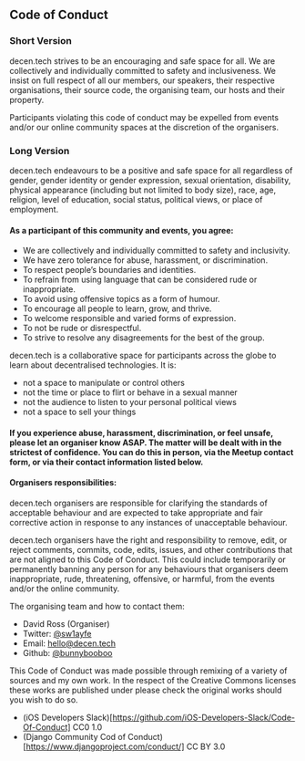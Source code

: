 ## Code of Conduct

### Short Version
decen.tech strives to be an encouraging and safe space for all. We are collectively and individually committed to safety and inclusiveness. We insist on full respect of all our members, our speakers, their respective organisations, their source code, the organising team, our hosts and their property.

Participants violating this code of conduct may be expelled from events and/or our online community spaces at the discretion of the organisers.

### Long Version
decen.tech endeavours to be a positive and safe space for all regardless of gender, gender identity or gender expression, sexual orientation, disability, physical appearance (including but not limited to body size), race, age, religion, level of education, social status, political views, or place of employment.

#### As a participant of this community and events, you agree:
* We are collectively and individually committed to safety and inclusivity.
* We have zero tolerance for abuse, harassment, or discrimination.
* To respect people’s boundaries and identities.
* To refrain from using language that can be considered rude or inappropriate.
* To avoid using offensive topics as a form of humour.
* To encourage all people to learn, grow, and thrive.
* To welcome responsible and varied forms of expression.
* To not be rude or disrespectful.
* To strive to resolve any disagreements for the best of the group.

decen.tech is a collaborative space for participants across the globe to learn about decentralised technologies. It is:
* not a space to manipulate or control others
* not the time or place to flirt or behave in a sexual manner
* not the audience to listen to your personal political views
* not a space to sell your things

#### If you experience abuse, harassment, discrimination, or feel unsafe, please let an organiser know ASAP. The matter will be dealt with in the strictest of confidence. You can do this in person, via the Meetup contact form, or via their contact information listed below.

#### Organisers responsibilities:
decen.tech organisers are responsible for clarifying the standards of acceptable behaviour and are expected to take appropriate and fair corrective action in response to any instances of unacceptable behaviour.

decen.tech organisers have the right and responsibility to remove, edit, or reject comments, commits, code, edits, issues, and other contributions that are not aligned to this Code of Conduct. This could include temporarily or permanently banning any person for any behaviours that organisers deem inappropriate, rude, threatening, offensive, or harmful, from the events and/or the online community.

The organising team and how to contact them:

* David Ross (Organiser)
* Twitter: [@sw1ayfe](https://www.twitter.com/sw1ayfe)
* Email: hello@decen.tech
* Github: [@bunnybooboo](https://github.com/bunnybooboo)  

This Code of Conduct was made possible through remixing of a variety of sources and my own work. In the respect of the Creative Commons licenses these works are published under please check the original works should you wish to do so.
* (iOS Developers Slack)[https://github.com/iOS-Developers-Slack/Code-Of-Conduct] CC0 1.0
* (Django Community Cod of Conduct)[https://www.djangoproject.com/conduct/] CC BY 3.0
